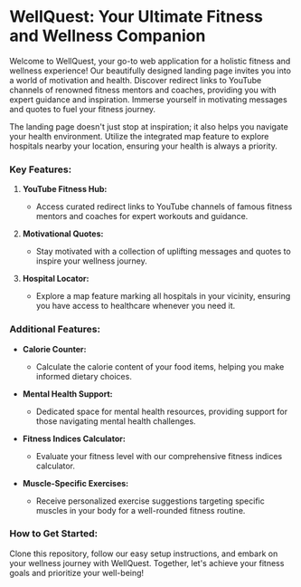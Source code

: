 # WellQuest: Your Ultimate Fitness and Wellness Companion

Welcome to WellQuest, your go-to web application for a holistic fitness and wellness experience! Our beautifully designed landing page invites you into a world of motivation and health. Discover redirect links to YouTube channels of renowned fitness mentors and coaches, providing you with expert guidance and inspiration. Immerse yourself in motivating messages and quotes to fuel your fitness journey.

The landing page doesn't just stop at inspiration; it also helps you navigate your health environment. Utilize the integrated map feature to explore hospitals nearby your location, ensuring your health is always a priority.

### Key Features:

1. **YouTube Fitness Hub:**
   - Access curated redirect links to YouTube channels of famous fitness mentors and coaches for expert workouts and guidance.

2. **Motivational Quotes:**
   - Stay motivated with a collection of uplifting messages and quotes to inspire your wellness journey.

3. **Hospital Locator:**
   - Explore a map feature marking all hospitals in your vicinity, ensuring you have access to healthcare whenever you need it.

### Additional Features:

- **Calorie Counter:**
  - Calculate the calorie content of your food items, helping you make informed dietary choices.

- **Mental Health Support:**
  - Dedicated space for mental health resources, providing support for those navigating mental health challenges.

- **Fitness Indices Calculator:**
  - Evaluate your fitness level with our comprehensive fitness indices calculator.

- **Muscle-Specific Exercises:**
  - Receive personalized exercise suggestions targeting specific muscles in your body for a well-rounded fitness routine.

### How to Get Started:
Clone this repository, follow our easy setup instructions, and embark on your wellness journey with WellQuest. Together, let's achieve your fitness goals and prioritize your well-being!